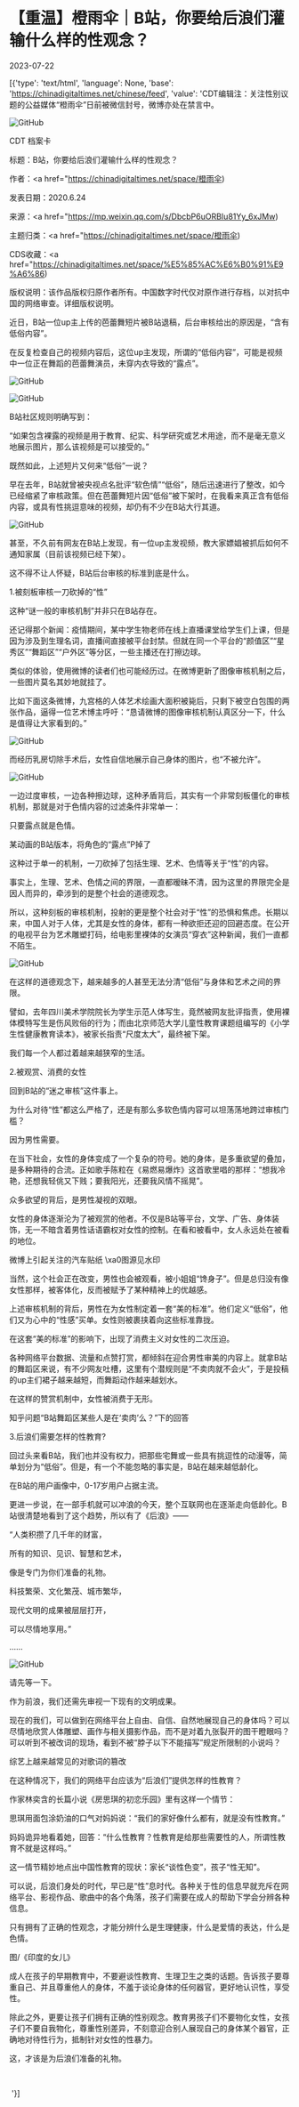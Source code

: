 # 【重温】橙雨伞｜B站，你要给后浪们灌输什么样的性观念？

2023-07-22

[{'type': 'text/html', 'language': None, 'base': 'https://chinadigitaltimes.net/chinese/feed', 'value': 'CDT编辑注：关注性别议题的公益媒体“橙雨伞”日前被微信封号，微博亦处在禁言中。

![GitHub](https://chinadigitaltimes.net/chinese/files/2020/06/B站1-300x169.jpg)



CDT 档案卡

标题：B站，你要给后浪们灌输什么样的性观念？

作者：<a href="https://chinadigitaltimes.net/space/橙雨伞)

发表日期：2020.6.24

来源：<a href="https://mp.weixin.qq.com/s/DbcbP6uORBIu81Yy_6xJMw)

主题归类：<a href="https://chinadigitaltimes.net/space/橙雨伞)

CDS收藏：<a href="https://chinadigitaltimes.net/space/%E5%85%AC%E6%B0%91%E9%A6%86)

版权说明：该作品版权归原作者所有。中国数字时代仅对原作进行存档，以对抗中国的网络审查。详细版权说明。





近日，B站一位up主上传的芭蕾舞短片被B站退稿，后台审核给出的原因是，“含有低俗内容”。

在反复检查自己的视频内容后，这位up主发现，所谓的“低俗内容”，可能是视频中一位正在舞蹈的芭蕾舞演员，未穿内衣导致的“露点”。

![GitHub](https://chinadigitaltimes.net/chinese/files/2020/06/B站2-300x184.jpg)

![GitHub](https://chinadigitaltimes.net/chinese/files/2020/06/B站3-300x166.jpg)

B站社区规则明确写到：

“如果包含裸露的视频是用于教育、纪实、科学研究或艺术用途，而不是毫无意义地展示图片，那么该视频是可以接受的。”

既然如此，上述短片又何来“低俗”一说？

早在去年，B站就曾被央视点名批评“软色情”“低俗”，随后迅速进行了整改，如今已经缩紧了审核政策。但在芭蕾舞短片因“低俗”被下架时，在我看来真正含有低俗内容，或具有性挑逗意味的视频，却仍有不少在B站大行其道。

![GitHub](https://chinadigitaltimes.net/chinese/files/2020/06/B站4-300x232.jpg)

甚至，不久前有网友在B站上发现，有一位up主发视频，教大家嫖娼被抓后如何不通知家属（目前该视频已经下架）。

这不得不让人怀疑，B站后台审核的标准到底是什么。

1.被刻板审核一刀砍掉的“性”

这种“谜一般的审核机制”并非只在B站存在。

还记得那个新闻：疫情期间，某中学生物老师在线上直播课堂给学生们上课，但是因为涉及到生理名词，直播间直接被平台封禁。但就在同一个平台的“颜值区”“星秀区”“舞蹈区”“户外区”等分区，一些主播还在打擦边球。

类似的体验，使用微博的读者们也可能经历过。在微博更新了图像审核机制之后，一些图片莫名其妙地就挂了。

比如下面这条微博，九宫格的人体艺术绘画大面积被毙后，只剩下被空白包围的两张作品，逼得一位艺术博主呼吁：“恳请微博的图像审核机制认真区分一下，什么是值得让大家看到的。”

![GitHub](https://chinadigitaltimes.net/chinese/files/2020/06/B站5-300x300.jpg)

而经历乳房切除手术后，女性自信地展示自己身体的图片，也“不被允许”。

![GitHub](https://chinadigitaltimes.net/chinese/files/2020/06/B站6-300x200.png)

一边过度审核，一边各种擦边球，这种矛盾背后，其实有一个非常刻板僵化的审核机制，那就是对于色情内容的过滤条件非常单一：

只要露点就是色情。

某动画的B站版本，将角色的“露点”P掉了

这种过于单一的机制，一刀砍掉了包括生理、艺术、色情等关于“性”的内容。

事实上，生理、艺术、色情之间的界限，一直都暧昧不清，因为这里的界限完全是因人而异的，牵涉到的是整个社会的道德观念。

所以，这种刻板的审核机制，投射的更是整个社会对于“性”的恐惧和焦虑。长期以来，中国人对于人体，尤其是女性的身体，都有一种欲拒还迎的回避态度。在公开的电视平台为艺术雕塑打码，给电影里裸体的女演员“穿衣”这种新闻，我们一直都不陌生。

![GitHub](https://chinadigitaltimes.net/chinese/files/2020/06/B站9-300x216.jpg)

在这样的道德观念下，越来越多的人甚至无法分清“低俗”与身体和艺术之间的界限。

譬如，去年四川美术学院院长为学生示范人体写生，竟然被网友批评指责，使用裸体模特写生是伤风败俗的行为；而由北京师范大学儿童性教育课题组编写的《小学生性健康教育读本》，被家长指责“尺度太大”，最终被下架。

我们每一个人都过着越来越狭窄的生活。

2.被观赏、消费的女性

回到B站的“迷之审核”这件事上。

为什么对待“性”都这么严格了，还是有那么多软色情内容可以坦荡荡地跨过审核门槛？

因为男性需要。

在当下社会，女性的身体变成了一个复杂的符号。她的身体，是多重欲望的叠加，是多种期待的合流。正如歌手陈粒在《易燃易爆炸》这首歌里唱的那样：“想我冷艳，还想我轻佻又下贱；要我阳光，还要我风情不摇晃”。

众多欲望的背后，是男性凝视的双眼。

女性的身体逐渐沦为了被观赏的他者。不仅是B站等平台，文学、广告、身体装饰，无一不暗含着男性话语霸权对女性的控制。在看和被看中，女人永远处在被看的地位。

微博上引起关注的汽车贴纸 \xa0图源见水印

当然，这个社会正在改变，男性也会被观看，被小姐姐“馋身子”。但是总归没有像女性那样，被客体化，反而被赋予了某种精神上的优越感。

上述审核机制的背后，男性在为女性制定着一套“美的标准”。他们定义“低俗”，他们又为心中的“性感”买单。女性则被裹挟着向这些标准靠拢。

在这套“美的标准”的影响下，出现了消费主义对女性的二次压迫。

各种网络平台数据、流量和点赞打赏，都倾斜在迎合男性审美的内容上。就拿B站的舞蹈区来说，有不少网友吐槽，这里有个潜规则是“不卖肉就不会火”，于是投稿的up主们裙子越来越短，而舞蹈动作越来越划水。

在这样的赞赏机制中，女性被消费于无形。

知乎问题“B站舞蹈区某些人是在‘卖肉’么？”下的回答

3.后浪们需要怎样的性教育?

回过头来看B站，我们也并没有权力，把那些宅舞或一些具有挑逗性的动漫等，简单划分为“低俗”。但是，有一个不能忽略的事实是，B站在越来越低龄化。

在B站的用户画像中，0-17岁用户占据主流。

更进一步说，在一部手机就可以冲浪的今天，整个互联网也在逐渐走向低龄化。B站很清楚地看到了这个趋势，所以有了《后浪》——

“人类积攒了几千年的财富，

所有的知识、见识、智慧和艺术，

像是专门为你们准备的礼物。

科技繁荣、文化繁茂、城市繁华，

现代文明的成果被层层打开，

可以尽情地享用。”

……

![GitHub](https://chinadigitaltimes.net/chinese/files/2020/06/B站8-300x164.gif)

请先等一下。

作为前浪，我们还需先审视一下现有的文明成果。

现在的我们，可以做到在网络平台上自由、自信、自然地展现自己的身体吗？可以尽情地欣赏人体雕塑、画作与相关摄影作品，而不是对着九张裂开的图干瞪眼吗？可以听到不被改词的现场，看到不被“脖子以下不能描写”规定所限制的小说吗？

综艺上越来越常见的对歌词的篡改

在这种情况下，我们的网络平台应该为“后浪们”提供怎样的性教育？

作家林奕含的长篇小说《房思琪的初恋乐园》里有这样一个情节：

思琪用面包涂奶油的口气对妈妈说：“我们的家好像什么都有，就是没有性教育。”

妈妈诡异地看着她，回答：“什么性教育？性教育是给那些需要性的人，所谓性教育不就是这样吗。”

这一情节精妙地点出中国性教育的现状：家长“谈性色变”，孩子“性无知”。

可以说，后浪们身处的时代，早已是“性”息时代。各种关于性的信息早就充斥在网络平台、影视作品、歌曲中的各个角落，孩子们需要在成人的帮助下学会分辨各种信息。

只有拥有了正确的性观念，才能分辨什么是生理健康，什么是爱情的表达，什么是色情。

图/《印度的女儿》

成人在孩子的早期教育中，不要避谈性教育、生理卫生之类的话题。告诉孩子要尊重自己、并且尊重他人的身体，不羞于谈论身体的任何器官，更好地认识性，享受性。

除此之外，更要让孩子们拥有正确的性别观念。教育男孩子们不要物化女性，女孩子们不要自我物化，尊重性别差异，不刻意迎合别人展现自己的身体某个器官，正确地对待性行为，抵制针对女性的性暴力。

这，才该是为后浪们准备的礼物。

&nbsp;

&nbsp;'}]
